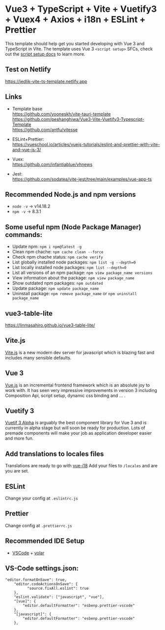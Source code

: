 # Vue3 + TypeScript + Vite + Vuetify3 + Vuex4 + Axios + i18n + ESLint + Prettier

This template should help get you started developing with Vue 3 and TypeScript in Vite.
The template uses Vue 3 `<script setup>` SFCs, check out the [script setup docs](https://v3.vuejs.org/api/sfc-script-setup.html#sfc-script-setup) to learn more.

## Test on Netlify

https://jedlik-vite-ts-template.netlify.app

## Links

- Template base<br>
  https://github.com/yooneskh/vite-tauri-template<br>
  https://github.com/peshanghiwa/Vue3-Vite-Vuetify3-Typescript-Template<br>
  https://github.com/antfu/vitesse

- ESLint+Prettier:<br>
  https://vueschool.io/articles/vuejs-tutorials/eslint-and-prettier-with-vite-and-vue-js-3/

- Vuex:<br>
  https://github.com/infantiablue/vhnews

- Jest:<br>
https://github.com/sodatea/vite-jest/tree/main/examples/vue-app-ts

## Recommended Node.js and npm versions

- `node -v` -> v14.18.2
- `npm -v` -> 8.3.1

## Some useful npm (Node Package Manager) commands:

- Update npm: `npm i npm@latest -g`
- Clean npm chache: `npm cache clean --force`
- Check npm chache status: `npm cache verify`
- List globally installed node packages: `npm list -g --depth=0`
- List locally installed node packages: `npm list --depth=0`
- List all versions of an npm package: `npm view package_name versions`
- View information about the package: `npm view package_name`
- Show outdated npm packages: `npm outdated`
- Update package: `npm update package_name`
- Uninstall package: `npm remove package_name` or `npm uninstall package_name`

## vue3-table-lite

https://linmasahiro.github.io/vue3-table-lite/

## Vite.js

[Vite.js](https://vitejs.dev/) is a new modern dev server for javascript which is blazing fast and includes many sensible defaults.

## Vue 3

[Vue.js](https://vuejs.org/) is an incremental frontend framework which is an absolute joy to work with. It has seen very impressive improvements in version 3 including Composition Api, script setup, dynamic css binding and ... .

## Vuetify 3

[Vuetif 3 Alpha](https://next.vuetifyjs.com/en/getting-started/installation) is arguably the best component library for Vue 3 and is currently in alpha stage but will soon be ready for production. Lots of premade components will make your job as application developer easier and more fun.

## Add translations to locales files

Translations are ready to go with [vue-i18](https://vue-i18n.intlify.dev/)
Add your files to `/locales` and are you are set.

## ESLint

Change your config at `.eslintrc.js`

## Prettier

Change config at `.prettierrc.js`

## Recommended IDE Setup

- [VSCode](https://code.visualstudio.com/) + [volar](https://marketplace.visualstudio.com/items?itemName=johnsoncodehk.volar)

## VS-Code settings.json:

```
"editor.formatOnSave": true,
    "editor.codeActionsOnSave": {
          "source.fixAll.eslint": true
    },
    "eslint.validate": ["javascript", "vue"],
    "[vue]": {
        "editor.defaultFormatter": "esbenp.prettier-vscode"
    },
    "[javascript]": {
        "editor.defaultFormatter": "esbenp.prettier-vscode"
    },
```
